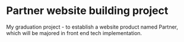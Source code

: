 Partner
website building project
===========

My graduation project - to establish a website product named Partner, which will be majored in front end tech implementation.
